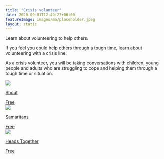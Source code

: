 ```yaml
---
title: "Crisis volunteer"
date: 2020-09-01T12:49:27+06:00
featureImage: images/ma/placeholder.jpeg
layout: static
---
```


Learn about volunteering to help others.

If you feel you could help others through a tough time, learn about volunteering with a crisis line.

As a crisis volunteer, you will be taking conversations with children, young people and adults who are struggling to cope and helping them through a tough time or situation.

<a class="ma-link" href="https://giveusashout.org/get-involved/volunteer-shout/"><div class="ma-card ma-card-Learning"><div class="ma-icon"><img src ="/images/icon-check.png"/></div><div class="ma-name"><p>Shout</p></div><div class="ma-paid-text"><span>Free</span></div></div></a><a class="ma-link" href="https://www.samaritans.org/wales/support-us/volunteer/"><div class="ma-card ma-card-Learning"><div class="ma-icon"><img src ="/images/icon-check.png"/></div><div class="ma-name"><p>Samaritans</p></div><div class="ma-paid-text"><span>Free</span></div></div></a><a class="ma-link" href="https://www.headstogether.org.uk/volunteer/"><div class="ma-card ma-card-Learning"><div class="ma-icon"><img src ="/images/icon-check.png"/></div><div class="ma-name"><p>Heads Together</p></div><div class="ma-paid-text"><span>Free</span></div></div></a>  

<br/><br/>






